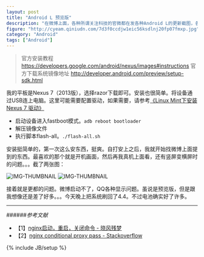 ```yaml
---
layout: post
title: "Android L 预览版"
description: "在微博上面，各种所谓关注科技的官微都在发各种Android L的更新截图，各种吵。我也就没忍住，去刷了一把。然后今天又刷了回来。"
figure: "http://cyeam.qiniudn.com/7d3f0ccdjw1eic56ksdlnj20fp07fmxp.jpg"
category: "Android"
tags: ["Android"]
---
```


> 官方安装教程 https://developers.google.com/android/nexus/images#instructions
> 官方下载系统镜像地址 http://developer.android.com/preview/setup-sdk.html

我的平板是Nexus 7（2013版），选择razor下载即可。安装也很简单。将设备通过USB连上电脑。这里可能需要配置驱动，如果需要，请参考[《Linux Mint下安装Nexus 7 驱动》](http://blog.cyeam.com/kaleidoscope/2014/02/01/linux_android_drivers)

+ 启动设备进入fastboot模式。`adb reboot bootloader `
+ 解压镜像文件
+ 执行脚本flash-all。`./flash-all.sh`

安装挺简单的，第一次这么安东西，挺爽。自打安上之后，我就开始找微博上面提到的东西。最喜欢的那个就是开机画面，然后再我真机上面看，还有竖屏变横屏时的问题。。。截了两张图：

![IMG-THUMBNAIL](http://cyeam.qiniudn.com/Screenshot_2014-07-14-21-22-04.png)
![IMG-THUMBNAIL](http://cyeam.qiniudn.com/Screenshot_2014-07-14-21-22-04.png)

接着就是更都的问题。微博启动不了，QQ各种显示问题。虽说是预览版，但是跟我想像还是差了好多。。。今天晚上把系统刷回了4.4。不过电池确实好了许多。



---

######*参考文献*
+ 【1】[nginx启动，重启，关闭命令 - 晓风残梦](http://www.cnblogs.com/derekchen/archive/2011/02/17/1957209.html)
+ 【2】[nginx conditional proxy pass - Stackoverflow](http://stackoverflow.com/questions/7878334/nginx-conditional-proxy-pass)

{% include JB/setup %}